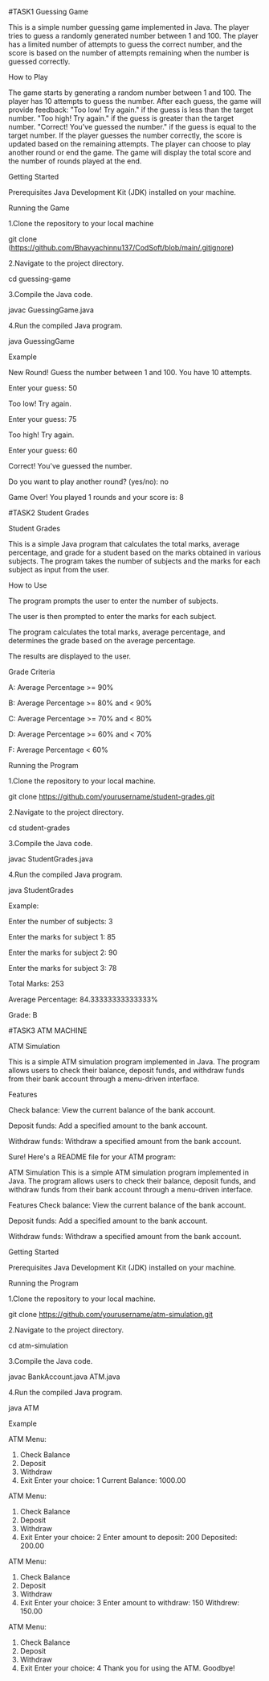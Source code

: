 #TASK1 Guessing Game

This is a simple number guessing game implemented in Java. The player tries to guess a randomly generated number between 1 and 100. The player has a limited number of attempts to guess the correct number, and the score is based on the number of attempts remaining when the number is guessed correctly.

How to Play

The game starts by generating a random number between 1 and 100.
The player has 10 attempts to guess the number.
After each guess, the game will provide feedback:
"Too low! Try again." if the guess is less than the target number.
"Too high! Try again." if the guess is greater than the target number.
"Correct! You've guessed the number." if the guess is equal to the target number.
If the player guesses the number correctly, the score is updated based on the remaining attempts.
The player can choose to play another round or end the game.
The game will display the total score and the number of rounds played at the end.

Getting Started

Prerequisites
Java Development Kit (JDK) installed on your machine.

Running the Game

1.Clone the repository to your local machine

git clone (https://github.com/Bhavyachinnu137/CodSoft/blob/main/.gitignore)

2.Navigate to the project directory.

cd guessing-game

3.Compile the Java code.

javac GuessingGame.java

4.Run the compiled Java program.

java GuessingGame

Example

New Round! Guess the number between 1 and 100. You have 10 attempts.

Enter your guess: 50

Too low! Try again.

Enter your guess: 75

Too high! Try again.

Enter your guess: 60

Correct! You've guessed the number.

Do you want to play another round? (yes/no): no


Game Over! You played 1 rounds and your score is: 8


#TASK2 Student Grades

Student Grades

This is a simple Java program that calculates the total marks, average percentage, and grade for a student based on the marks obtained in various subjects. The program takes the number of subjects and the marks for each subject as input from the user.

How to Use

The program prompts the user to enter the number of subjects.

The user is then prompted to enter the marks for each subject.

The program calculates the total marks, average percentage, and determines the grade based on the average percentage.

The results are displayed to the user.

Grade Criteria

A: Average Percentage >= 90%

B: Average Percentage >= 80% and < 90%

C: Average Percentage >= 70% and < 80%

D: Average Percentage >= 60% and < 70%

F: Average Percentage < 60%

Running the Program

1.Clone the repository to your local machine.

git clone https://github.com/yourusername/student-grades.git

2.Navigate to the project directory.

cd student-grades

3.Compile the Java code.

javac StudentGrades.java

4.Run the compiled Java program.

java StudentGrades

Example:

Enter the number of subjects: 3

Enter the marks for subject 1: 85

Enter the marks for subject 2: 90

Enter the marks for subject 3: 78

Total Marks: 253

Average Percentage: 84.33333333333333%

Grade: B


#TASK3 ATM MACHINE

ATM Simulation

This is a simple ATM simulation program implemented in Java. The program allows users to check their balance, deposit funds, and withdraw funds from their bank account through a menu-driven interface.

Features

Check balance: View the current balance of the bank account.

Deposit funds: Add a specified amount to the bank account.

Withdraw funds: Withdraw a specified amount from the bank account.


Sure! Here's a README file for your ATM program:

ATM Simulation
This is a simple ATM simulation program implemented in Java. The program allows users to check their balance, deposit funds, and withdraw funds from their bank account through a menu-driven interface.

Features
Check balance: View the current balance of the bank account.

Deposit funds: Add a specified amount to the bank account.

Withdraw funds: Withdraw a specified amount from the bank account.

Getting Started

Prerequisites
Java Development Kit (JDK) installed on your machine.

Running the Program

1.Clone the repository to your local machine.

git clone https://github.com/yourusername/atm-simulation.git

2.Navigate to the project directory.

cd atm-simulation

3.Compile the Java code.

javac BankAccount.java ATM.java

4.Run the compiled Java program.

java ATM

Example

ATM Menu:

1. Check Balance
2. Deposit
3. Withdraw
4. Exit
Enter your choice: 1
Current Balance: 1000.00

ATM Menu:
1. Check Balance
2. Deposit
3. Withdraw
4. Exit
Enter your choice: 2
Enter amount to deposit: 200
Deposited: 200.00

ATM Menu:
1. Check Balance
2. Deposit
3. Withdraw
4. Exit
Enter your choice: 3
Enter amount to withdraw: 150
Withdrew: 150.00

ATM Menu:
1. Check Balance
2. Deposit
3. Withdraw
4. Exit
Enter your choice: 4
Thank you for using the ATM. Goodbye!



